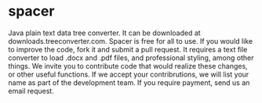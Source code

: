 # spacer
Java plain text data tree converter. 
It can be downloaded at downloads.treeconverter.com.
Spacer is free for all to use.
If you would like to improve the code, fork it and submit a pull request. 
It requires a text file converter to load .docx and .pdf files, and professional styling, among other things.
We invite you to contribute code that would realize these changes, or other useful functions.
If we accept your contribrutions, we will list your name as part of the development team.
If you require payment, send us an email request.
